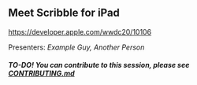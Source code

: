 ## Meet Scribble for iPad

https://developer.apple.com/wwdc20/10106

Presenters: _Example Guy, Another Person_

##### TO-DO! You can contribute to this session, please see [CONTRIBUTING.md](CONTRIBUTING.md)
